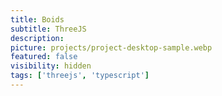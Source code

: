 ```yaml
---
title: Boids
subtitle: ThreeJS
description:
picture: projects/project-desktop-sample.webp
featured: false
visibility: hidden
tags: ['threejs', 'typescript']
---
```

